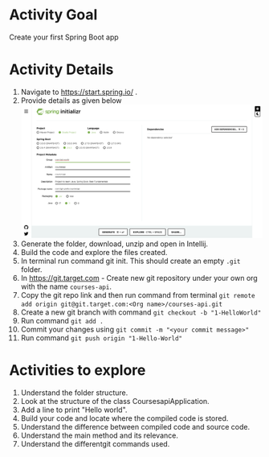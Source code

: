 # Activity Goal

Create your first Spring Boot app

# Activity Details

1. Navigate to https://start.spring.io/ .
2. Provide details as given below ![Screenshot](SpringBootProjectGeneration.png)
3. Generate the folder, download, unzip and open in Intellij.
4. Build the code and explore the files created.
5. In terminal run command git init. This should create an empty `.git` folder.
6. In https://git.target.com - Create new git repository under your own org with the name `courses-api`.
7. Copy the git repo link and then run command from terminal `git remote add origin git@git.target.com:<Org name>/courses-api.git`
8. Create a new git branch with command `git checkout -b "1-HelloWorld"`
9. Run command `git add .` 
10. Commit your changes using `git commit -m "<your commit message>"`
10. Run command `git push origin "1-Hello-World"`

# Activities to explore
1. Understand the folder structure.
2. Look at the structure of the class CoursesapiApplication.
3. Add a line to print "Hello world".
4. Build your code  and locate where the compiled code is stored.
5. Understand the difference between compiled code and source code.
6. Understand the main method and its relevance.
7. Understand the differentgit commands used.